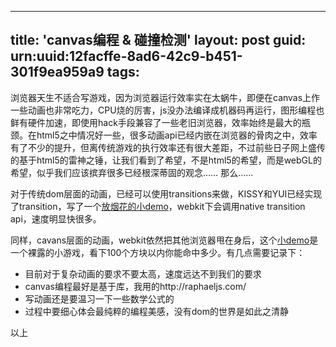 
---
title: 'canvas编程 & 碰撞检测'
layout: post
guid: urn:uuid:12facffe-8ad6-42c9-b451-301f9ea959a9
tags:
---

浏览器天生不适合写游戏，因为浏览器运行效率实在太蜗牛，即便在canvas上作一些动画也非常吃力，CPU烧的厉害，js没办法编译成机器码再运行，图形编程也鲜有硬件加速，即使用hack手段兼容了一些老旧浏览器，效率始终是最大的瓶颈。在html5之中情况好一些，很多动画api已经内嵌在浏览器的骨肉之中，效率有了不少的提升，但离传统游戏的执行效率还有很大差距，不过前些日子网上盛传的基于html5的雷神之锤，让我们看到了希望，不是html5的希望，而是webGL的希望，似乎我们应该摈弃很多已经根深蒂固的观念…… 那么……

对于传统dom层面的动画，已经可以使用transitions来做，KISSY和YUI已经实现了transition，写了一个[放烟花的小demo](http://jayli.github.com/about.html)，webkit下会调用native transition api，速度明显快很多。

同样，cavans层面的动画，webkit依然把其他浏览器甩在身后，这个[小demo](http://jayli.github.com/gallery/canvas/g.html)是一个裸露的小游戏，看下100个方块以内你能命中多少。有几点需要记录下：

- 目前对于复杂动画的要求不要太高，速度远达不到我们的要求
- canvas编程最好是基于库，我用的http://raphaeljs.com/
- 写动画还是要温习一下一些数学公式的
- 过程中要细心体会最纯粹的编程美感，没有dom的世界是如此之清静

以上
